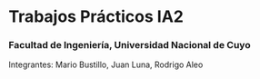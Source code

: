 # Trabajos Prácticos IA2
### Facultad de Ingeniería, Universidad Nacional de Cuyo
Integrantes: Mario Bustillo, Juan Luna, Rodrigo Aleo
